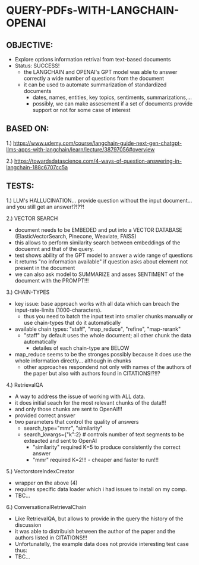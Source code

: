 # QUERY-PDFs-WITH-LANGCHAIN-OPENAI

## OBJECTIVE:
- Explore options information retrival from text-based documents
- Status: SUCCESS!
    - the LANGCHAIN and OPENAI's GPT model was able to answer correctly a wide number of questions from the document
    - it can be used to automate summarization of standardized documents
        - dates, names, entities, key topics, sentiments, summarizations,...
        - possibly, we can make assesement if a set of documents provide support or not for some case of interest
        
## BASED ON:
1.) https://www.udemy.com/course/langchain-guide-next-gen-chatgpt-llms-apps-with-langchain/learn/lecture/38797056#overview

2.) https://towardsdatascience.com/4-ways-of-question-answering-in-langchain-188c6707cc5a

## TESTS:
1.) LLM's HALLUCINATION... provide question without the input document... and you still get an answer!?!??!

2.) VECTOR SEARCH
- document needs to be EMBEDED and put into a VECTOR DATABASE (ElasticVectorSearch, Pinecone, Weaviate, FAISS)
- this allows to perform similarity search between embeddings of the docuemnt and that of the query.
- test shows ability of the GPT model to answer a wide range of questions
- it returns "no information available" if question asks about element not present in the document
- we can also ask model to SUMMARIZE and asses SENTIMENT of the document with the PROMPT!!!

3.) CHAIN-TYPES
- key issue: base approach works with all data which can breach the input-rate-limits (1000-characters). 
    - thus you need to batch the input text into smaller chunks manually or use chain-types that do it automatically
- available chain types: "staff", "map_reduce", "refine", "map-rerank"
    - "staff" by default uses the whole document; all other chunk the data automatically
        - detailes of each chain-type are BELOW
- map_reduce seems to be the stronges possibly because it does use the whole information directly... although in chunks
    - other approaches respondend not only with names of the authors of the paper but also with authors found in CITATIONS!?!!?
    
4.) RetrievalQA
- A way to address the issue of working with ALL data. 
- it does initial seach for the most relevant chunks of the data!!! 
- and only those chunks are sent to OpenAI!!!
- provided correct answer
- two parameters that control the quality of answers
    - search_type="mmr", "similarity"
    - search_kwargs={"k":2} # controls number of text segments to be exteacted and sent to OpenAI
        - "similarity" required K=5 to produce consistently the correct answer
        - "mmr" required K=2!!! - cheaper and faster to run!!!
    
5.) VectorstoreIndexCreator
- wrapper on the above (4)
- requires specific data loader which i had issues to install on my comp.
- TBC...

6.) ConversationalRetrievalChain
- Like RetrievalQA, but allows to provide in the query the history of the discussion
- it was able to distribuish between the author of the paper and the authors listed in CITATIONS!!!
- Unfortunatelly, the example data does not provide interesting test case thus:
- TBC...
